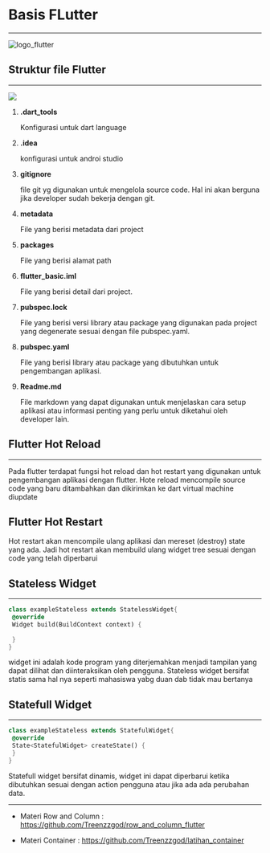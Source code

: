 # Basis FLutter 
<hr>

![logo_flutter](https://unida.ac.id/teknologi/assets/images/post/663a4ca1cc26a87557b2118d94e10174.jpg)

## Struktur file Flutter
<hr>

<img src ="1.png">

1. __.dart_tools__ 

    Konfigurasi untuk dart language

2. __.idea__

    konfigurasi untuk androi studio

3. __gitignore__ 

    file git yg digunakan untuk mengelola source code. Hal ini akan berguna jika developer sudah bekerja dengan git. 

4. __metadata__ 

    File yang berisi metadata dari project 
5. __packages__ 
    
    File yang berisi alamat path 
6. __flutter_basic.iml__

    File yang berisi detail dari project. 
7. __pubspec.lock__ 
    
    File yang berisi versi library atau package yang digunakan pada project yang degenerate sesuai dengan file pubspec.yaml. 
8. __pubspec.yaml__ 

    File yang berisi library atau package yang dibutuhkan untuk pengembangan aplikasi. 
9. __Readme.md__ 
    
    File markdown yang dapat digunakan untuk menjelaskan cara setup aplikasi atau informasi penting yang perlu untuk diketahui oleh developer lain. 

## Flutter Hot Reload 
<hr>
Pada flutter terdapat fungsi hot reload dan hot restart yang digunakan untuk 
pengembangan aplikasi dengan flutter. Hote reload mencompile source code yang baru 
ditambahkan dan dikirimkan ke dart virtual machine diupdate

## Flutter Hot Restart 
Hot restart akan mencompile ulang aplikasi dan mereset (destroy) state yang ada. Jadi 
hot restart akan membuild ulang widget tree sesuai dengan code yang telah diperbarui

## Stateless Widget
<hr>

``` dart
class exampleStateless extends StatelessWidget{ 
 @override 
 Widget build(BuildContext context) { 
 
 } 
}

```
widget ini adalah 
kode program yang diterjemahkan menjadi tampilan yang dapat dilihat dan diinteraksikan 
oleh pengguna. Stateless widget bersifat statis sama hal nya seperti mahasiswa yabg duan dab tidak mau bertanya

## Statefull Widget
<hr>

```dart
class exampleStateless extends StatefulWidget{ 
 @override 
 State<StatefulWidget> createState() { 
 } 
} 
```

Statefull widget bersifat dinamis, widget ini dapat diperbarui ketika dibutuhkan sesuai 
dengan action pengguna atau jika ada ada perubahan data.

<hr>

- Materi Row and Column :
https://github.com/Treenzzgod/row_and_column_flutter

- Materi Container :
https://github.com/Treenzzgod/latihan_container